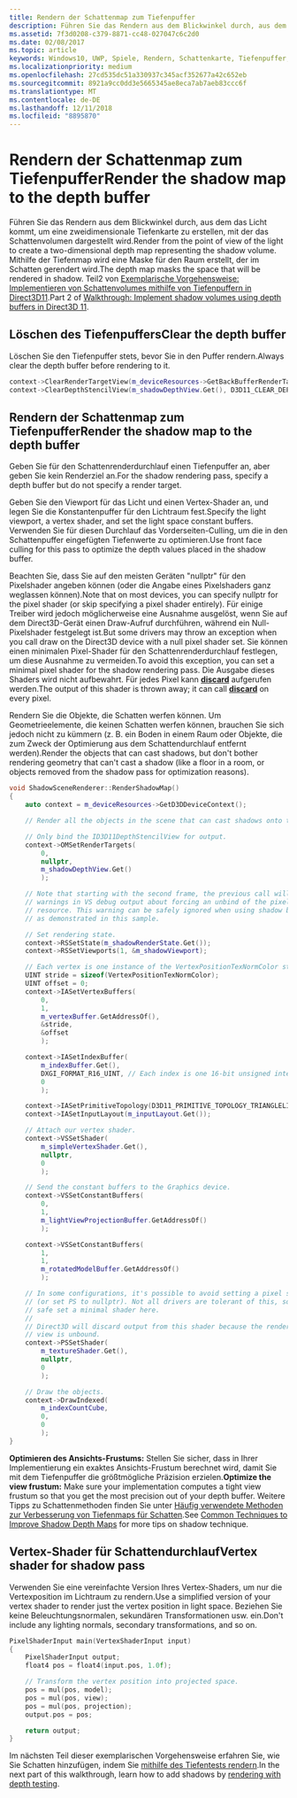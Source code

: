 ```yaml
---
title: Rendern der Schattenmap zum Tiefenpuffer
description: Führen Sie das Rendern aus dem Blickwinkel durch, aus dem das Licht kommt, um eine zweidimensionale Tiefenkarte zu erstellen, mit der das Schattenvolumen dargestellt wird.
ms.assetid: 7f3d0208-c379-8871-cc48-027047c6c2d0
ms.date: 02/08/2017
ms.topic: article
keywords: Windows10, UWP, Spiele, Rendern, Schattenkarte, Tiefenpuffer, Direct3D
ms.localizationpriority: medium
ms.openlocfilehash: 27cd535dc51a330937c345acf352677a42c652eb
ms.sourcegitcommit: 8921a9cc0dd3e5665345ae8eca7ab7aeb83ccc6f
ms.translationtype: MT
ms.contentlocale: de-DE
ms.lasthandoff: 12/11/2018
ms.locfileid: "8895870"
---
```

# <a name="render-the-shadow-map-to-the-depth-buffer"></a><span data-ttu-id="b0424-104">Rendern der Schattenmap zum Tiefenpuffer</span><span class="sxs-lookup"><span data-stu-id="b0424-104">Render the shadow map to the depth buffer</span></span>




<span data-ttu-id="b0424-105">Führen Sie das Rendern aus dem Blickwinkel durch, aus dem das Licht kommt, um eine zweidimensionale Tiefenkarte zu erstellen, mit der das Schattenvolumen dargestellt wird.</span><span class="sxs-lookup"><span data-stu-id="b0424-105">Render from the point of view of the light to create a two-dimensional depth map representing the shadow volume.</span></span> <span data-ttu-id="b0424-106">Mithilfe der Tiefenmap wird eine Maske für den Raum erstellt, der im Schatten gerendert wird.</span><span class="sxs-lookup"><span data-stu-id="b0424-106">The depth map masks the space that will be rendered in shadow.</span></span> <span data-ttu-id="b0424-107">Teil2 von [Exemplarische Vorgehensweise: Implementieren von Schattenvolumes mithilfe von Tiefenpuffern in Direct3D11](implementing-depth-buffers-for-shadow-mapping.md).</span><span class="sxs-lookup"><span data-stu-id="b0424-107">Part 2 of [Walkthrough: Implement shadow volumes using depth buffers in Direct3D 11](implementing-depth-buffers-for-shadow-mapping.md).</span></span>

## <a name="clear-the-depth-buffer"></a><span data-ttu-id="b0424-108">Löschen des Tiefenpuffers</span><span class="sxs-lookup"><span data-stu-id="b0424-108">Clear the depth buffer</span></span>


<span data-ttu-id="b0424-109">Löschen Sie den Tiefenpuffer stets, bevor Sie in den Puffer rendern.</span><span class="sxs-lookup"><span data-stu-id="b0424-109">Always clear the depth buffer before rendering to it.</span></span>

```cpp
context->ClearRenderTargetView(m_deviceResources->GetBackBufferRenderTargetView(), DirectX::Colors::CornflowerBlue);
context->ClearDepthStencilView(m_shadowDepthView.Get(), D3D11_CLEAR_DEPTH | D3D11_CLEAR_STENCIL, 1.0f, 0);
```

## <a name="render-the-shadow-map-to-the-depth-buffer"></a><span data-ttu-id="b0424-110">Rendern der Schattenmap zum Tiefenpuffer</span><span class="sxs-lookup"><span data-stu-id="b0424-110">Render the shadow map to the depth buffer</span></span>


<span data-ttu-id="b0424-111">Geben Sie für den Schattenrenderdurchlauf einen Tiefenpuffer an, aber geben Sie kein Renderziel an.</span><span class="sxs-lookup"><span data-stu-id="b0424-111">For the shadow rendering pass, specify a depth buffer but do not specify a render target.</span></span>

<span data-ttu-id="b0424-112">Geben Sie den Viewport für das Licht und einen Vertex-Shader an, und legen Sie die Konstantenpuffer für den Lichtraum fest.</span><span class="sxs-lookup"><span data-stu-id="b0424-112">Specify the light viewport, a vertex shader, and set the light space constant buffers.</span></span> <span data-ttu-id="b0424-113">Verwenden Sie für diesen Durchlauf das Vorderseiten-Culling, um die in den Schattenpuffer eingefügten Tiefenwerte zu optimieren.</span><span class="sxs-lookup"><span data-stu-id="b0424-113">Use front face culling for this pass to optimize the depth values placed in the shadow buffer.</span></span>

<span data-ttu-id="b0424-114">Beachten Sie, dass Sie auf den meisten Geräten "nullptr" für den Pixelshader angeben können (oder die Angabe eines Pixelshaders ganz weglassen können).</span><span class="sxs-lookup"><span data-stu-id="b0424-114">Note that on most devices, you can specify nullptr for the pixel shader (or skip specifying a pixel shader entirely).</span></span> <span data-ttu-id="b0424-115">Für einige Treiber wird jedoch möglicherweise eine Ausnahme ausgelöst, wenn Sie auf dem Direct3D-Gerät einen Draw-Aufruf durchführen, während ein Null-Pixelshader festgelegt ist.</span><span class="sxs-lookup"><span data-stu-id="b0424-115">But some drivers may throw an exception when you call draw on the Direct3D device with a null pixel shader set.</span></span> <span data-ttu-id="b0424-116">Sie können einen minimalen Pixel-Shader für den Schattenrenderdurchlauf festlegen, um diese Ausnahme zu vermeiden.</span><span class="sxs-lookup"><span data-stu-id="b0424-116">To avoid this exception, you can set a minimal pixel shader for the shadow rendering pass.</span></span> <span data-ttu-id="b0424-117">Die Ausgabe dieses Shaders wird nicht aufbewahrt. Für jedes Pixel kann [**discard**](https://msdn.microsoft.com/library/windows/desktop/bb943995) aufgerufen werden.</span><span class="sxs-lookup"><span data-stu-id="b0424-117">The output of this shader is thrown away; it can call [**discard**](https://msdn.microsoft.com/library/windows/desktop/bb943995) on every pixel.</span></span>

<span data-ttu-id="b0424-118">Rendern Sie die Objekte, die Schatten werfen können. Um Geometrieelemente, die keinen Schatten werfen können, brauchen Sie sich jedoch nicht zu kümmern (z. B. ein Boden in einem Raum oder Objekte, die zum Zweck der Optimierung aus dem Schattendurchlauf entfernt werden).</span><span class="sxs-lookup"><span data-stu-id="b0424-118">Render the objects that can cast shadows, but don't bother rendering geometry that can't cast a shadow (like a floor in a room, or objects removed from the shadow pass for optimization reasons).</span></span>

```cpp
void ShadowSceneRenderer::RenderShadowMap()
{
    auto context = m_deviceResources->GetD3DDeviceContext();

    // Render all the objects in the scene that can cast shadows onto themselves or onto other objects.

    // Only bind the ID3D11DepthStencilView for output.
    context->OMSetRenderTargets(
        0,
        nullptr,
        m_shadowDepthView.Get()
        );

    // Note that starting with the second frame, the previous call will display
    // warnings in VS debug output about forcing an unbind of the pixel shader
    // resource. This warning can be safely ignored when using shadow buffers
    // as demonstrated in this sample.

    // Set rendering state.
    context->RSSetState(m_shadowRenderState.Get());
    context->RSSetViewports(1, &m_shadowViewport);

    // Each vertex is one instance of the VertexPositionTexNormColor struct.
    UINT stride = sizeof(VertexPositionTexNormColor);
    UINT offset = 0;
    context->IASetVertexBuffers(
        0,
        1,
        m_vertexBuffer.GetAddressOf(),
        &stride,
        &offset
        );

    context->IASetIndexBuffer(
        m_indexBuffer.Get(),
        DXGI_FORMAT_R16_UINT, // Each index is one 16-bit unsigned integer (short).
        0
        );

    context->IASetPrimitiveTopology(D3D11_PRIMITIVE_TOPOLOGY_TRIANGLELIST);
    context->IASetInputLayout(m_inputLayout.Get());

    // Attach our vertex shader.
    context->VSSetShader(
        m_simpleVertexShader.Get(),
        nullptr,
        0
        );

    // Send the constant buffers to the Graphics device.
    context->VSSetConstantBuffers(
        0,
        1,
        m_lightViewProjectionBuffer.GetAddressOf()
        );

    context->VSSetConstantBuffers(
        1,
        1,
        m_rotatedModelBuffer.GetAddressOf()
        );

    // In some configurations, it's possible to avoid setting a pixel shader
    // (or set PS to nullptr). Not all drivers are tolerant of this, so to be
    // safe set a minimal shader here.
    //
    // Direct3D will discard output from this shader because the render target
    // view is unbound.
    context->PSSetShader(
        m_textureShader.Get(),
        nullptr,
        0
        );

    // Draw the objects.
    context->DrawIndexed(
        m_indexCountCube,
        0,
        0
        );
}
```

<span data-ttu-id="b0424-119">**Optimieren des Ansichts-Frustums:**  Stellen Sie sicher, dass in Ihrer Implementierung ein exaktes Ansichts-Frustum berechnet wird, damit Sie mit dem Tiefenpuffer die größtmögliche Präzision erzielen.</span><span class="sxs-lookup"><span data-stu-id="b0424-119">**Optimize the view frustum:**  Make sure your implementation computes a tight view frustum so that you get the most precision out of your depth buffer.</span></span> <span data-ttu-id="b0424-120">Weitere Tipps zu Schattenmethoden finden Sie unter [Häufig verwendete Methoden zur Verbesserung von Tiefenmaps für Schatten](https://msdn.microsoft.com/library/windows/desktop/ee416324).</span><span class="sxs-lookup"><span data-stu-id="b0424-120">See [Common Techniques to Improve Shadow Depth Maps](https://msdn.microsoft.com/library/windows/desktop/ee416324) for more tips on shadow technique.</span></span>

## <a name="vertex-shader-for-shadow-pass"></a><span data-ttu-id="b0424-121">Vertex-Shader für Schattendurchlauf</span><span class="sxs-lookup"><span data-stu-id="b0424-121">Vertex shader for shadow pass</span></span>


<span data-ttu-id="b0424-122">Verwenden Sie eine vereinfachte Version Ihres Vertex-Shaders, um nur die Vertexposition im Lichtraum zu rendern.</span><span class="sxs-lookup"><span data-stu-id="b0424-122">Use a simplified version of your vertex shader to render just the vertex position in light space.</span></span> <span data-ttu-id="b0424-123">Beziehen Sie keine Beleuchtungsnormalen, sekundären Transformationen usw. ein.</span><span class="sxs-lookup"><span data-stu-id="b0424-123">Don't include any lighting normals, secondary transformations, and so on.</span></span>

```cpp
PixelShaderInput main(VertexShaderInput input)
{
    PixelShaderInput output;
    float4 pos = float4(input.pos, 1.0f);

    // Transform the vertex position into projected space.
    pos = mul(pos, model);
    pos = mul(pos, view);
    pos = mul(pos, projection);
    output.pos = pos;

    return output;
}
```

<span data-ttu-id="b0424-124">Im nächsten Teil dieser exemplarischen Vorgehensweise erfahren Sie, wie Sie Schatten hinzufügen, indem Sie [mithilfe des Tiefentests rendern](render-the-scene-with-depth-testing.md).</span><span class="sxs-lookup"><span data-stu-id="b0424-124">In the next part of this walkthrough, learn how to add shadows by [rendering with depth testing](render-the-scene-with-depth-testing.md).</span></span>

 

 




